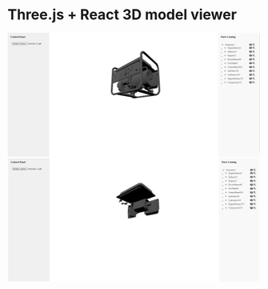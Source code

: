 # Three.js + React 3D model viewer
![alt text](https://github.com/SibirtsevPetr/3D_model_web/blob/master/public/Screenshot%202024-01-04%20184917.png?raw=true)
![alt text](https://github.com/SibirtsevPetr/3D_model_web/blob/master/public/Screenshot%202024-01-04%20185000.png?raw=true)
